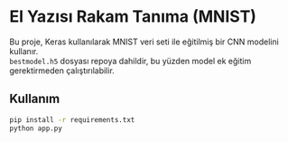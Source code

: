 # El Yazısı Rakam Tanıma (MNIST)

Bu proje, Keras kullanılarak MNIST veri seti ile eğitilmiş bir CNN modelini kullanır.  
`bestmodel.h5` dosyası repoya dahildir, bu yüzden model ek eğitim gerektirmeden çalıştırılabilir.

## Kullanım
```bash
pip install -r requirements.txt
python app.py


